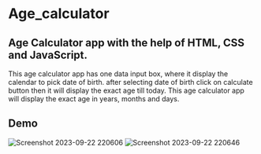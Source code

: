 # Age_calculator

## Age Calculator app with the help of HTML, CSS and JavaScript. 
 
This age calculator app has one data input box, where it display the calendar to pick date of birth. after selecting date of birth click on calculate button then it will display the exact age till today.
This age calculator app will display the exact age in years, months and days.

## Demo

![Screenshot 2023-09-22 220606](https://github.com/yogeshNavghane67/Age_calculator/assets/124075039/f7ed279b-8b3a-49ad-91c7-80aafa679993)
![Screenshot 2023-09-22 220646](https://github.com/yogeshNavghane67/Age_calculator/assets/124075039/b7de2b30-054b-4c85-9072-1d843291a2b8)
